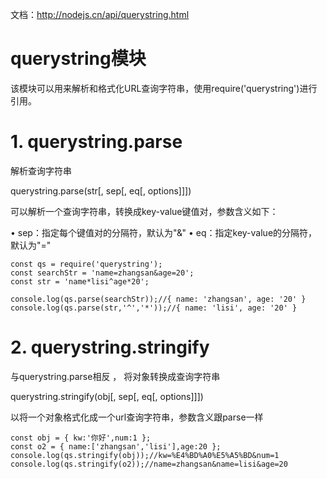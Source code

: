 
文档：http://nodejs.cn/api/querystring.html

# querystring模块

该模块可以用来解析和格式化URL查询字符串，使用require('querystring')进行引用。




# 1. querystring.parse

解析查询字符串

querystring.parse(str[, sep[, eq[, options]]])

可以解析一个查询字符串，转换成key-value键值对，参数含义如下：

• sep：指定每个键值对的分隔符，默认为"&"
• eq：指定key-value的分隔符，默认为"="

```
const qs = require('querystring');
const searchStr = 'name=zhangsan&age=20';
const str = 'name*lisi^age*20';

console.log(qs.parse(searchStr));//{ name: 'zhangsan', age: '20' }
console.log(qs.parse(str,'^','*'));//{ name: 'lisi', age: '20' }
```



# 2. querystring.stringify

与querystring.parse相反 ， 将对象转换成查询字符串

querystring.stringify(obj[, sep[, eq[, options]]])

以将一个对象格式化成一个url查询字符串，参数含义跟parse一样

```
const obj = { kw:'你好',num:1 };
const o2 = { name:['zhangsan','lisi'],age:20 };
console.log(qs.stringify(obj));//kw=%E4%BD%A0%E5%A5%BD&num=1
console.log(qs.stringify(o2));//name=zhangsan&name=lisi&age=20
```
